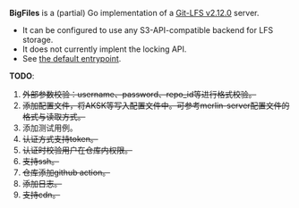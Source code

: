 **BigFiles** is a (partial) Go implementation of a [Git-LFS
v2.12.0](https://github.com/git-lfs/git-lfs/tree/v2.12.0/docs/api) server.

- It can be configured to use any S3-API-compatible backend for LFS storage.
- It does not currently implent the locking API.
- See [the default entrypoint](BigFiles/main.go).


**TODO**:

1. ~~外部参数校验：username、password、repo_id等进行格式校验。~~
2. ~~添加配置文件，将AKSK等写入配置文件中。可参考merlin-server配置文件的格式与读取方式。~~
3. 添加测试用例。
4. ~~认证方式支持token。~~
5. ~~认证时校验用户在仓库内权限。~~
6. ~~支持ssh。~~
7. ~~仓库添加github action。~~
8. ~~添加日志。~~
9. ~~支持cdn。~~
